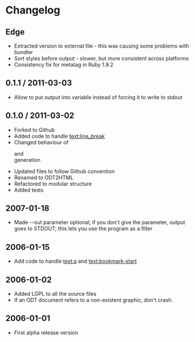 # Changelog

## Edge

- Extracted version to external file - this was causing some problems with bundler
- Sort styles before output - slower, but more consistent across platforms
- Consistency fix for metatag in Ruby 1.9.2

## 0.1.1 / 2011-03-03
- Allow to put output into variable instead of forcing it to write to stdout

## 0.1.0 / 2011-03-02
- Forked to Github
- Added code to handle <text:line_break>
- Changed behaviour of <p> and <br> generation
- Updated files to follow Github convention
- Renamed to ODT2HTML
- Refactored to modular structure
- Added tests

## 2007-01-18
- Made --out parameter optional; if you don't give the parameter, output goes to STDOUT; this lets you use the program as a filter

## 2006-01-15
- Add code to handle <text:a> and <text:bookmark-start>

## 2006-01-02
- Added LGPL to all the source files
- If an ODT document refers to a non-existent graphic, don't crash.

## 2006-01-01
- First alpha release version

